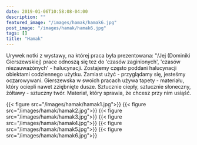 ```yaml
---
date: 2019-01-06T10:58:08-04:00
description: ""
featured_image: "/images/hamak/hamak6.jpg"
post_image: "/images/hamak/hamak6.jpg"
tags: []
title: "Hamak"
---
```

Urywek notki z wystawy, na której praca była prezentowana: "/Jej (Dominiki Gierszewskiej) prace odnoszą się tez do 'czasów zaginionych', 'czasów niezauważónych' - halucynacji. Zostajemy często poddani halucynacji obiektami codziennego użytku. Zamiast użyć - przyglądamy się, jesteśmy oczarowywani. Gierszewska w swoich pracach używa tapety - materiału, który ociepli nawet zziębnięte dusze. Sztucznie ciepły, sztucznie słoneczny, żółtawy - sztuczny twór. Materiał, który sprawia, że chcesz przy nim usiąść.

{{< figure src="/images/hamak/hamak1.jpg">}}
{{< figure src="/images/hamak/hamak2.jpg">}}
{{< figure src="/images/hamak/hamak3.jpg">}}
{{< figure src="/images/hamak/hamak4.jpg">}}
{{< figure src="/images/hamak/hamak5.jpg">}}
{{< figure src="/images/hamak/hamak6.jpg">}}